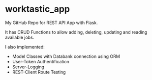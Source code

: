 # worktastic_app
My GitHub Repo for REST API App with Flask. 

It has CRUD Functions to allow adding, deleting, updating and reading available jobs.

I also implemented: 
- Model Classes with Databank connection using ORM
- User-Token Authentification
- Server-Logging
- REST-Client Route Testing
